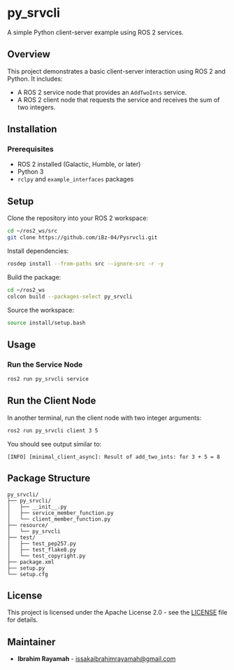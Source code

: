 # py_srvcli

A simple Python client-server example using ROS 2 services.

## Overview

This project demonstrates a basic client-server interaction using ROS 2 and Python. It includes:

- A ROS 2 service node that provides an `AddTwoInts` service.
- A ROS 2 client node that requests the service and receives the sum of two integers.

## Installation

### Prerequisites

- ROS 2 installed (Galactic, Humble, or later)
- Python 3
- `rclpy` and `example_interfaces` packages

## Setup

Clone the repository into your ROS 2 workspace:

```bash
cd ~/ros2_ws/src
git clone https://github.com/iBz-04/Pysrvcli.git
```

Install dependencies:

```bash
rosdep install --from-paths src --ignore-src -r -y
```

Build the package:

```bash
cd ~/ros2_ws
colcon build --packages-select py_srvcli
```

Source the workspace:

```bash
source install/setup.bash
```

## Usage

### Run the Service Node

```bash
ros2 run py_srvcli service
```

## Run the Client Node

In another terminal, run the client node with two integer arguments:

```bash
ros2 run py_srvcli client 3 5
```

You should see output similar to:

```
[INFO] [minimal_client_async]: Result of add_two_ints: for 3 + 5 = 8
```

## Package Structure

```
py_srvcli/
├── py_srvcli/
│   ├── __init__.py
│   ├── service_member_function.py
│   └── client_member_function.py
├── resource/
│   └── py_srvcli
├── test/
│   ├── test_pep257.py
│   ├── test_flake8.py
│   └── test_copyright.py
├── package.xml
├── setup.py
└── setup.cfg
```

## License

This project is licensed under the Apache License 2.0 - see the [LICENSE](LICENSE) file for details.

## Maintainer

- **Ibrahim Rayamah** - [issakaibrahimrayamah@gmail.com](mailto:issakaibrahimrayamah@gmail.com)

